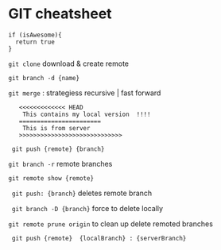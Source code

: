GIT cheatsheet 
==============================

```
if (isAwesome){
  return true
}
```

` git clone ` download & create remote

` git branch -d {name} ` 

` git merge ` : strategiess recursive | fast forward

```
   <<<<<<<<<<<<< HEAD 
	This contains my local version  !!!!
   =======================
	This is from server
   >>>>>>>>>>>>>>>>>>>>>>>>>>>>>
 ```

 ` git push {remote} {branch}`

 ` git branch -r ` remote branches

 ` git remote show {remote} `

 ` git push: {branch}` deletes remote branch

 ` git branch -D {branch}` force to delete locally

 ` git remote prune origin ` to clean up delete remoted branches

 ` git push {remote}  {localBranch} : {serverBranch}`

 


